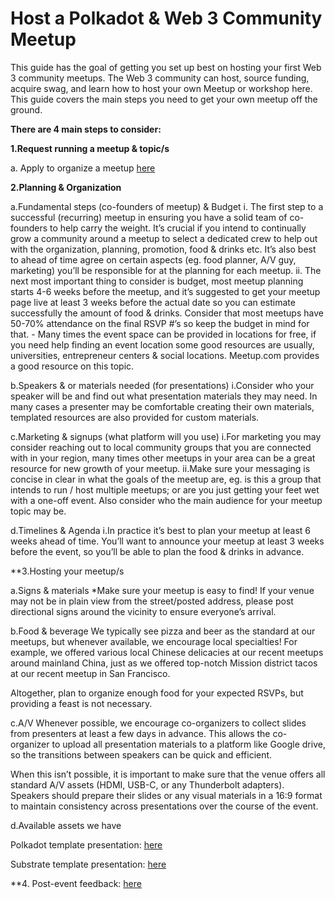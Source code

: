 # Host a Polkadot & Web 3 Community Meetup
This guide has the goal of getting you set up best on hosting your first Web 3 community meetups. The Web 3 community can host, source funding, acquire swag, and learn how to host your own Meetup or workshop here. This guide covers the main steps you need to get your own meetup off the ground. 

**There are 4 main steps to consider:**


**1.Request running a meetup & topic/s**

a.	Apply to organize a meetup [here](https://airtable.com/shrl0S6GoqkSozR7C)

**2.Planning & Organization**

a.Fundamental steps (co-founders of meetup) & Budget 
  i.	The first step to a successful (recurring) meetup in ensuring you have a solid team of co-founders to help carry the weight. It’s crucial if you intend to continually grow a community around a meetup to select a dedicated crew to help out with the organization, planning, promotion, food & drinks etc. It’s also best to ahead of time agree on certain aspects (eg. food planner, A/V guy, marketing) you’ll be responsible for at the planning for each meetup. 
  ii.	The next most important thing to consider is budget, most meetup planning starts 4-6 weeks before the meetup, and it’s suggested to get your meetup page live at least 3 weeks before the actual date so you can estimate successfully the amount of food & drinks. Consider that most meetups have 50-70% attendance on the final RSVP #’s so keep the budget in mind for that.
    -	Many times the event space can be provided in locations for free, if you need help finding an event location some good    resources are usually, universities, entrepreneur centers & social locations. Meetup.com provides a good resource on this topic.
    
b.Speakers & or materials needed (for presentations)
i.Consider who your speaker will be and find out what presentation materials they may need. In many cases a presenter may be comfortable creating their own materials, templated resources are also provided for custom materials.

c.Marketing & signups (what platform will you use)
i.For marketing you may consider reaching out to local community groups that you are connected with in your region, many times other meetups in your area can be a great resource for new growth of your meetup. 
ii.Make sure your messaging is concise in clear in what the goals of the meetup are, eg. is this a group that intends to run / host multiple meetups; or are you just getting your feet wet with a one-off event. Also consider who the main audience for your meetup topic may be.

d.Timelines & Agenda 
i.In practice it’s best to plan your meetup at least 6 weeks ahead of time. You’ll want to announce your meetup at least 3 weeks before the event, so you’ll be able to plan the food & drinks in advance.

**3.Hosting your meetup/s

a.Signs & materials
*Make sure your meetup is easy to find! If your venue may not be in plain view from the street/posted address, please post directional signs around the vicinity to ensure everyone’s arrival. 
		

b.Food & beverage
We typically see pizza and beer as the standard at our meetups, but whenever available, we encourage local specialties! For example, we offered various local Chinese delicacies at our recent meetups around mainland China, just as we offered top-notch Mission district tacos at our recent meetup in San Francisco.
 
Altogether, plan to organize enough food for your expected RSVPs, but providing a feast is not necessary.

c.A/V 
Whenever possible, we encourage co-organizers to collect slides from presenters at least a few days in advance. This allows the co-organizer to upload all presentation materials to a platform like Google drive, so the transitions between speakers can be quick and efficient.
 
When this isn’t possible, it is important to make sure that the venue offers all standard A/V assets (HDMI, USB-C, or any Thunderbolt adapters). Speakers should prepare their slides or any visual materials in a 16:9 format to maintain consistency across presentations over the course of the event. 

d.Available assets we have 

Polkadot template presentation: [here](https://docs.google.com/presentation/d/1mJRdIbddrmn9lemhh2yqjXY6BglxrzmZBG1wxl_gdvo/edit?usp=sharing)

Substrate template presentation: [here](https://docs.google.com/presentation/d/1dhaoLb5V2K_vDe4EJlUcKwePD1nMktr57fOdSo8bHns/edit#slide=id.g45ee0ba2ab_3_12)

**4.	Post-event feedback: [here](https://airtable.com/shr44bEJL7fMpiaSG)

